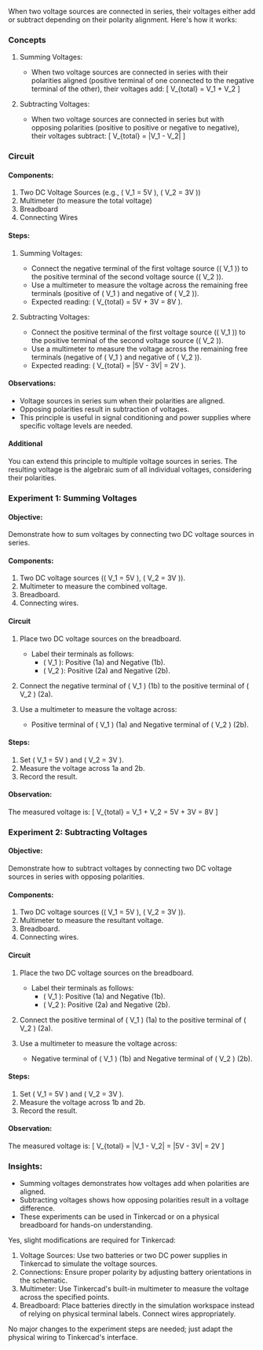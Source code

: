 When two voltage sources are connected in series, their voltages either add or subtract depending on their polarity alignment. Here's how it works:

### Concepts

1. Summing Voltages:
   - When two voltage sources are connected in series with their polarities aligned (positive terminal of one connected to the negative terminal of the other), their voltages add:
   \[
   V_{total} = V_1 + V_2
   \]

2. Subtracting Voltages:
   - When two voltage sources are connected in series but with opposing polarities (positive to positive or negative to negative), their voltages subtract:
   \[
   V_{total} = |V_1 - V_2|
   \]

### Circuit

#### Components:

1. Two DC Voltage Sources (e.g., \( V_1 = 5V \), \( V_2 = 3V \))
2. Multimeter (to measure the total voltage)
3. Breadboard
4. Connecting Wires

#### Steps:

1. Summing Voltages:
   - Connect the negative terminal of the first voltage source (\( V_1 \)) to the positive terminal of the second voltage source (\( V_2 \)).
   - Use a multimeter to measure the voltage across the remaining free terminals (positive of \( V_1 \) and negative of \( V_2 \)).
   - Expected reading: \( V_{total} = 5V + 3V = 8V \).

2. Subtracting Voltages:
   - Connect the positive terminal of the first voltage source (\( V_1 \)) to the positive terminal of the second voltage source (\( V_2 \)).
   - Use a multimeter to measure the voltage across the remaining free terminals (negative of \( V_1 \) and negative of \( V_2 \)).
   - Expected reading: \( V_{total} = |5V - 3V| = 2V \).

#### Observations:

- Voltage sources in series sum when their polarities are aligned.
- Opposing polarities result in subtraction of voltages.
- This principle is useful in signal conditioning and power supplies where specific voltage levels are needed.

#### Additional 

You can extend this principle to multiple voltage sources in series. The resulting voltage is the algebraic sum of all individual voltages, considering their polarities.

### Experiment 1: Summing Voltages

#### Objective:

Demonstrate how to sum voltages by connecting two DC voltage sources in series.

#### Components:

1. Two DC voltage sources (\( V_1 = 5V \), \( V_2 = 3V \)).
2. Multimeter to measure the combined voltage.
3. Breadboard.
4. Connecting wires.

#### Circuit

1. Place two DC voltage sources on the breadboard.
   - Label their terminals as follows:
     - \( V_1 \): Positive (1a) and Negative (1b).
     - \( V_2 \): Positive (2a) and Negative (2b).

2. Connect the negative terminal of \( V_1 \) (1b) to the positive terminal of \( V_2 \) (2a).

3. Use a multimeter to measure the voltage across:
   - Positive terminal of \( V_1 \) (1a) and Negative terminal of \( V_2 \) (2b).


#### Steps:

1. Set \( V_1 = 5V \) and \( V_2 = 3V \).
2. Measure the voltage across 1a and 2b.
3. Record the result.

#### Observation:

The measured voltage is:
\[
V_{total} = V_1 + V_2 = 5V + 3V = 8V
\]

### Experiment 2: Subtracting Voltages

#### Objective:

Demonstrate how to subtract voltages by connecting two DC voltage sources in series with opposing polarities.

#### Components:

1. Two DC voltage sources (\( V_1 = 5V \), \( V_2 = 3V \)).
2. Multimeter to measure the resultant voltage.
3. Breadboard.
4. Connecting wires.

#### Circuit

1. Place the two DC voltage sources on the breadboard.
   - Label their terminals as follows:
     - \( V_1 \): Positive (1a) and Negative (1b).
     - \( V_2 \): Positive (2a) and Negative (2b).

2. Connect the positive terminal of \( V_1 \) (1a) to the positive terminal of \( V_2 \) (2a).

3. Use a multimeter to measure the voltage across:
   - Negative terminal of \( V_1 \) (1b) and Negative terminal of \( V_2 \) (2b).

#### Steps:

1. Set \( V_1 = 5V \) and \( V_2 = 3V \).
2. Measure the voltage across 1b and 2b.
3. Record the result.

#### Observation:

The measured voltage is:
\[
V_{total} = |V_1 - V_2| = |5V - 3V| = 2V
\]

### Insights:

- Summing voltages demonstrates how voltages add when polarities are aligned.
- Subtracting voltages shows how opposing polarities result in a voltage difference.
- These experiments can be used in Tinkercad or on a physical breadboard for hands-on understanding.

Yes, slight modifications are required for Tinkercad:

1. Voltage Sources: Use two batteries or two DC power supplies in Tinkercad to simulate the voltage sources.
2. Connections: Ensure proper polarity by adjusting battery orientations in the schematic.
3. Multimeter: Use Tinkercad's built-in multimeter to measure the voltage across the specified points.
4. Breadboard: Place batteries directly in the simulation workspace instead of relying on physical terminal labels. Connect wires appropriately.

No major changes to the experiment steps are needed; just adapt the physical wiring to Tinkercad's interface.
